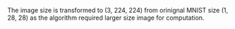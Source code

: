 The image size is transformed to (3, 224, 224) from  orinignal MNIST size (1, 28, 28) as the algorithm required larger size image for computation.
